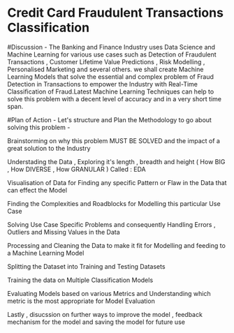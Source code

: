 # Credit Card Fraudulent Transactions Classification


#Discussion -
The Banking and Finance Industry uses Data Science and Machine Learning for various use cases such as Detection of Fraudulent Transactions , Customer Lifetime Value Predictions , Risk Modelling , Personalised Marketing and several others.
we shall create Machine Learning Models that solve the essential and complex problem of Fraud Detection in Transactions to empower the Industry with Real-Time Classification of Fraud.Latest Machine Learning Techniques can help to solve this problem with a decent level of accuracy and in a very short time span.

#Plan of Action -
Let's structure and Plan the Methodology to go about solving this problem -

Brainstorming on why this problem MUST BE SOLVED and the impact of a great solution to the Industry

Understading the Data , Exploring it's length , breadth and height ( How BIG , How DIVERSE , How GRANULAR ) Called : EDA

Visualisation of Data for Finding any specific Pattern or Flaw in the Data that can effect the Model

Finding the Complexities and Roadblocks for Modelling this particular Use Case

Solving Use Case Specific Problems and consequently Handling Errors , Outliers and Missing Values in the Data

Processing and Cleaning the Data to make it fit for Modelling and feeding to a Machine Learning Model

Splitting the Dataset into Training and Testing Datasets

Training the data on Multiple Classification Models

Evaluating Models based on various Metrics and Understanding which metric is the most appropriate for Model Evaluation

Lastly , disucssion on further ways to improve the model , feedback mechanism for the model and saving the model for future use
